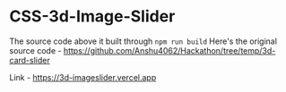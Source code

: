 # CSS-3d-Image-Slider

The source code above it built through `npm run build`
Here's the original source code - https://github.com/Anshu4062/Hackathon/tree/temp/3d-card-slider

Link - https://3d-imageslider.vercel.app
